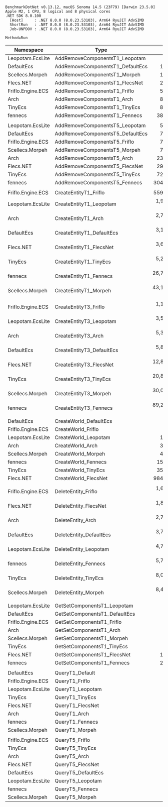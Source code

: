 ```

BenchmarkDotNet v0.13.12, macOS Sonoma 14.5 (23F79) [Darwin 23.5.0]
Apple M2, 1 CPU, 8 logical and 8 physical cores
.NET SDK 8.0.100
  [Host]     : .NET 8.0.0 (8.0.23.53103), Arm64 RyuJIT AdvSIMD
  ShortRun   : .NET 8.0.0 (8.0.23.53103), Arm64 RyuJIT AdvSIMD
  Job-UNPDOV : .NET 8.0.0 (8.0.23.53103), Arm64 RyuJIT AdvSIMD

Method=Run  

```
| Namespace         | Type                             | Mean             | Ratio    | Allocated   | 
|------------------ |--------------------------------- |-----------------:|---------:|------------:|
| Leopotam.EcsLite  | AddRemoveComponentsT1_Leopotam   |        982.98 ns |     0.18 |           - | 
| DefaultEcs        | AddRemoveComponentsT1_DefaultEcs |      1,468.46 ns |     0.26 |           - | 
| Scellecs.Morpeh   | AddRemoveComponentsT1_Morpeh     |      1,836.68 ns |     0.33 |           - | 
| Flecs.NET         | AddRemoveComponentsT1_FlecsNet   |      2,929.03 ns |     0.53 |           - | 
| Friflo.Engine.ECS | AddRemoveComponentsT1_Friflo     |      5,565.99 ns |     1.00 |           - | 
| Arch              | AddRemoveComponentsT1_Arch       |      8,408.05 ns |     1.51 |     12000 B | 
| TinyEcs           | AddRemoveComponentsT1_TinyEcs    |      8,880.57 ns |     1.60 |      6400 B | 
| fennecs           | AddRemoveComponentsT1_Fennecs    |     38,943.15 ns |     7.00 |     86400 B | 
|                   |                                  |                  |          |             | 
| Leopotam.EcsLite  | AddRemoveComponentsT5_Leopotam   |      5,150.32 ns |     0.67 |           - | 
| DefaultEcs        | AddRemoveComponentsT5_DefaultEcs |      7,227.90 ns |     0.94 |           - | 
| Friflo.Engine.ECS | AddRemoveComponentsT5_Friflo     |      7,653.10 ns |     1.00 |           - | 
| Scellecs.Morpeh   | AddRemoveComponentsT5_Morpeh     |      7,673.76 ns |     1.00 |           - | 
| Arch              | AddRemoveComponentsT5_Arch       |     23,324.33 ns |     3.05 |      8800 B | 
| Flecs.NET         | AddRemoveComponentsT5_FlecsNet   |     29,655.18 ns |     3.87 |           - | 
| TinyEcs           | AddRemoveComponentsT5_TinyEcs    |     72,474.28 ns |     9.47 |     64000 B | 
| fennecs           | AddRemoveComponentsT5_Fennecs    |    304,670.49 ns |    39.81 |    620800 B | 
|                   |                                  |                  |          |             | 
| Friflo.Engine.ECS | CreateEntityT1_Friflo            |    559,041.45 ns |     1.00 |       736 B | 
| Leopotam.EcsLite  | CreateEntityT1_Leopotam          |  1,977,159.92 ns |     3.47 |   7316032 B | 
| Arch              | CreateEntityT1_Arch              |  2,747,543.51 ns |     5.73 |      3088 B | 
| DefaultEcs        | CreateEntityT1_DefaultEcs        |  3,117,007.98 ns |     5.56 |  11596552 B | 
| Flecs.NET         | CreateEntityT1_FlecsNet          |  3,672,273.19 ns |     6.47 |      1152 B | 
| TinyEcs           | CreateEntityT1_TinyEcs           |  5,214,321.07 ns |     9.21 |   8020784 B | 
| fennecs           | CreateEntityT1_Fennecs           | 26,732,532.85 ns |    47.45 |  58844200 B | 
| Scellecs.Morpeh   | CreateEntityT1_Morpeh            | 43,161,848.43 ns |    76.25 |  42293152 B | 
|                   |                                  |                  |          |             | 
| Friflo.Engine.ECS | CreateEntityT3_Friflo            |  1,113,676.17 ns |     1.00 |       736 B | 
| Leopotam.EcsLite  | CreateEntityT3_Leopotam          |  3,558,731.79 ns |     3.21 |  11498680 B | 
| Arch              | CreateEntityT3_Arch              |  5,358,092.58 ns |     4.83 |      3088 B | 
| DefaultEcs        | CreateEntityT3_DefaultEcs        |  5,833,096.96 ns |     5.24 |  19984544 B | 
| Flecs.NET         | CreateEntityT3_FlecsNet          | 12,814,504.30 ns |    11.52 |      1984 B | 
| TinyEcs           | CreateEntityT3_TinyEcs           | 20,847,062.14 ns |    18.79 |  21824112 B | 
| Scellecs.Morpeh   | CreateEntityT3_Morpeh            | 30,036,222.86 ns |    27.07 |  49284080 B | 
| fennecs           | CreateEntityT3_Fennecs           | 89,222,205.64 ns |    80.41 | 196147968 B | 
|                   |                                  |                  |          |             | 
| DefaultEcs        | CreateWorld_DefaultEcs           |         72.80 ns |     0.34 |       336 B | 
| Friflo.Engine.ECS | CreateWorld_Friflo               |        216.52 ns |     1.00 |      3576 B | 
| Leopotam.EcsLite  | CreateWorld_Leopotam             |      1,463.21 ns |     6.76 |     58944 B | 
| Arch              | CreateWorld_Arch                 |      3,364.09 ns |    15.54 |     37040 B | 
| Scellecs.Morpeh   | CreateWorld_Morpeh               |      4,307.27 ns |    19.89 |      5056 B | 
| fennecs           | CreateWorld_Fennecs              |     15,134.13 ns |    69.91 |    169796 B | 
| TinyEcs           | CreateWorld_TinyEcs              |     35,831.86 ns |   165.51 |   1087272 B | 
| Flecs.NET         | CreateWorld_FlecsNet             |    984,064.24 ns | 4,545.19 |      2394 B | 
|                   |                                  |                  |          |             | 
| Friflo.Engine.ECS | DeleteEntity_Friflo              |  1,629,512.07 ns |     1.00 |   3122896 B | 
| Flecs.NET         | DeleteEntity_FlecsNet            |  1,829,085.73 ns |     1.12 |       736 B | 
| Arch              | DeleteEntity_Arch                |  2,700,191.83 ns |     1.66 |      3088 B | 
| DefaultEcs        | DeleteEntity_DefaultEcs          |  3,728,846.21 ns |     2.27 |   3200736 B | 
| Leopotam.EcsLite  | DeleteEntity_Leopotam            |  4,763,063.60 ns |     2.92 |   6268768 B | 
| fennecs           | DeleteEntity_Fennecs             |  5,772,987.54 ns |     3.54 |   4366912 B | 
| TinyEcs           | DeleteEntity_TinyEcs             |  8,001,202.64 ns |     4.91 |      1144 B | 
| Scellecs.Morpeh   | DeleteEntity_Morpeh              |  8,471,780.08 ns |     5.26 |   1398360 B | 
|                   |                                  |                  |          |             | 
| Leopotam.EcsLite  | GetSetComponentsT1_Leopotam      |         65.09 ns |     0.43 |           - | 
| DefaultEcs        | GetSetComponentsT1_DefaultEcs    |        111.59 ns |     0.74 |           - | 
| Friflo.Engine.ECS | GetSetComponentsT1_Friflo        |        151.45 ns |     1.00 |           - | 
| Arch              | GetSetComponentsT1_Arch          |        310.61 ns |     2.05 |           - | 
| Scellecs.Morpeh   | GetSetComponentsT1_Morpeh        |        326.80 ns |     2.16 |           - | 
| TinyEcs           | GetSetComponentsT1_TinyEcs       |        989.18 ns |     6.53 |           - | 
| Flecs.NET         | GetSetComponentsT1_FlecsNet      |      1,041.81 ns |     6.88 |           - | 
| fennecs           | GetSetComponentsT1_Fennecs       |      2,342.13 ns |    15.46 |           - | 
|                   |                                  |                  |          |             | 
| DefaultEcs        | QueryT1_Default                  |         44.88 ns |     0.98 |           - | 
| Friflo.Engine.ECS | QueryT1_Friflo                   |         45.64 ns |     1.00 |           - | 
| Leopotam.EcsLite  | QueryT1_Leopotam                 |         76.62 ns |     1.68 |           - | 
| TinyEcs           | QueryT1_TinyEcs                  |         90.27 ns |     1.98 |           - | 
| Flecs.NET         | QueryT1_FlecsNet                 |        112.33 ns |     2.46 |           - | 
| Arch              | QueryT1_Arch                     |        121.34 ns |     2.66 |           - | 
| fennecs           | QueryT1_Fennecs                  |        166.68 ns |     3.65 |        40 B | 
| Scellecs.Morpeh   | QueryT1_Morpeh                   |        314.89 ns |     6.90 |           - | 
|                   |                                  |                  |          |             | 
| Friflo.Engine.ECS | QueryT5_Friflo                   |        111.64 ns |     1.00 |           - | 
| TinyEcs           | QueryT5_TinyEcs                  |        148.15 ns |     1.33 |           - | 
| Arch              | QueryT5_Arch                     |        197.83 ns |     1.77 |           - | 
| Flecs.NET         | QueryT5_FlecsNet                 |        248.97 ns |     2.23 |           - | 
| DefaultEcs        | QueryT5_DefaultEcs               |        271.88 ns |     2.44 |           - | 
| Leopotam.EcsLite  | QueryT5_Leopotam                 |        339.91 ns |     3.04 |           - | 
| fennecs           | QueryT5_Fennecs                  |        403.75 ns |     3.62 |        40 B | 
| Scellecs.Morpeh   | QueryT5_Morpeh                   |        784.32 ns |     7.03 |           - | 
